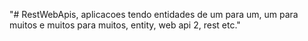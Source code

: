"# RestWebApis, aplicacoes tendo entidades de um para um, um para muitos e muitos para muitos, entity, web api 2, rest etc." 
